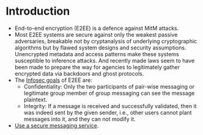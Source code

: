 # Introduction

* End-to-end encryption (E2EE) is a defence against MitM attacks.
* Most E2EE systems are secure against only the weakest passive adversaries, breakable not by cryptanalysis of underlying cryptographic algorithms but by flawed system designs and security assumptions. Unencrypted metadata and access patterns make these systems susceptible to inference attacks. And recently made laws seem to have been made to prepare the way for agencies to legitimately gather encrypted data via backdoors and ghost protocols.
* The [Infosec goals](../Infosec-goals.md) of E2EE are:
  * Confidentiality: Only  the  two  participants  of  pair-wise  messaging  or  legitimate group member of group messaging can see the message plaintext.
  * Integrity: If a message is received and successfully validated, then it was indeed sent by the given sender,  i.e., other users cannot plant messages into it, and they can not modify it.
* [Use a secure messaging service](messaging-apps.md).

